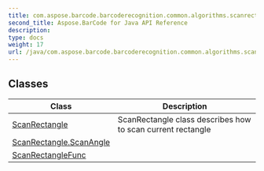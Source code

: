```yaml
---
title: com.aspose.barcode.barcoderecognition.common.algorithms.scanrect
second_title: Aspose.BarCode for Java API Reference
description: 
type: docs
weight: 17
url: /java/com.aspose.barcode.barcoderecognition.common.algorithms.scanrect/
---
```


## Classes

| Class | Description |
| --- | --- |
| [ScanRectangle](../com.aspose.barcode.barcoderecognition.common.algorithms.scanrect/scanrectangle) | ScanRectangle class describes how to scan current rectangle |
| [ScanRectangle.ScanAngle](../com.aspose.barcode.barcoderecognition.common.algorithms.scanrect/scanrectangle.scanangle) |  |
| [ScanRectangleFunc](../com.aspose.barcode.barcoderecognition.common.algorithms.scanrect/scanrectanglefunc) |  |
